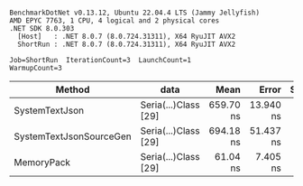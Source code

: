 ```

BenchmarkDotNet v0.13.12, Ubuntu 22.04.4 LTS (Jammy Jellyfish)
AMD EPYC 7763, 1 CPU, 4 logical and 2 physical cores
.NET SDK 8.0.303
  [Host]   : .NET 8.0.7 (8.0.724.31311), X64 RyuJIT AVX2
  ShortRun : .NET 8.0.7 (8.0.724.31311), X64 RyuJIT AVX2

Job=ShortRun  IterationCount=3  LaunchCount=1  
WarmupCount=3  

```
| Method                  | data                 | Mean      | Error     | StdDev   | Min       | Max       | Gen0   | Allocated |
|------------------------ |--------------------- |----------:|----------:|---------:|----------:|----------:|-------:|----------:|
| SystemTextJson          | Seria(...)Class [29] | 659.70 ns | 13.940 ns | 0.764 ns | 658.84 ns | 660.30 ns | 0.0038 |     392 B |
| SystemTextJsonSourceGen | Seria(...)Class [29] | 694.18 ns | 51.437 ns | 2.819 ns | 691.24 ns | 696.86 ns | 0.0048 |     464 B |
| MemoryPack              | Seria(...)Class [29] |  61.04 ns |  7.405 ns | 0.406 ns |  60.57 ns |  61.30 ns | 0.0014 |     120 B |
